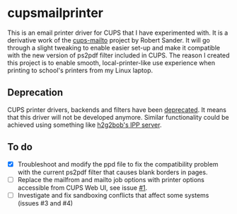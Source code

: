 # cupsmailprinter
This is an email printer driver for CUPS that I have experimented with. It is a derivative work of the [cups-mailto](http://cups-mailto.sourceforge.net/) project by Robert Sander. It will go through a slight tweaking to enable easier set-up and make it compatible with the new version of ps2pdf filter included in CUPS. The reason I created this project is to enable smooth, local-printer-like use experience when printing to school's printers from my Linux laptop.

## Deprecation

CUPS printer drivers, backends and filters have been [deprecated](https://github.com/apple/cups/issues/5270). It means that this driver will not be developed anymore. Similar functionality could be achieved using something like [h2g2bob's IPP server](https://github.com/h2g2bob/ipp-server).

## To do
- [x] Troubleshoot and modify the ppd file to fix the compatibility problem with the current ps2pdf filter that causes blank borders in pages.
- [ ] Replace the mailfrom and mailto job options with printer options accessible from CUPS Web UI, see issue [#1](https://github.com/ilmaisin/cupsmailprinter/issues/1).
- [ ] Investigate and fix sandboxing conflicts that affect some systems (issues #3 and #4)

